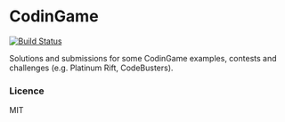CodinGame
=========
[![Build Status](https://travis-ci.org/irhc/CodinGame.png?branch=master)](https://travis-ci.org/irhc/CodinGame)

Solutions and submissions for some CodinGame examples, contests and challenges (e.g. Platinum Rift, CodeBusters).

### Licence

MIT
